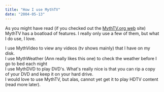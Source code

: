 ```yaml
---
title: "How I use MythTV"
date: "2004-05-13"
---
```


As you might have read (if you checked out the [MythTV.org web](http://www.mythtv.org/) site) MythTV has a boatload of features. I really only use a few of them, but what I do use, I love.  
  
I use MythVideo to view any videos (tv shows mainly) that I have on my disk.  
I use MythWeather (Ann really likes this one) to check the weather before I go to bed each night  
I use MythDVD to play DVD's. What's really nice is that you can rip a copy of your DVD and keep it on your hard drive.  
I would love to use MythTV, but alas, cannot yet get it to play HDTV content (read more later).
